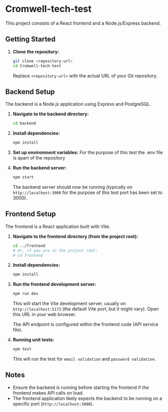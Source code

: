 # Cromwell-tech-test

This project consists of a React frontend and a Node.js/Express backend.

## Getting Started

1.  **Clone the repository:**
    ```bash
    git clone <repository-url>
    cd Cromwell-tech-test
    ```
    Replace `<repository-url>` with the actual URL of your Git repository.

## Backend Setup

The backend is a Node.js application using Express and PostgreSQL.

1.  **Navigate to the backend directory:**

    ```bash
    cd backend
    ```

2.  **Install dependencies:**

    ```bash
    npm install
    ```

3.  **Set up environment variables:**
    For the purpose of this test the .env file is apart of the repository

4.  **Run the backend server:**
    ```bash
    npm start
    ```
    The backend server should now be running (typically on `http://localhost:3000` for the purpose of this test port has been set to 3000).

## Frontend Setup

The frontend is a React application built with Vite.

1.  **Navigate to the frontend directory (from the project root):**

    ```bash
    cd ../frontend
    # Or, if you are in the project root:
    # cd frontend
    ```

2.  **Install dependencies:**

    ```bash
    npm install
    ```

3.  **Run the frontend development server:**

    ```bash
    npm run dev
    ```

    This will start the Vite development server, usually on `http://localhost:5173` (the default Vite port, but it might vary). Open this URL in your web browser.

    The API endpoint is configured within the frontend code (API service file).

4. **Running unit tests:**
    ```bash
    npm test
    ```
    
    This will run the test for `email validation` and `password validation`.
## Notes

- Ensure the backend is running before starting the frontend if the frontend makes API calls on load.
- The frontend application likely expects the backend to be running on a specific port (`http://localhost:3000`). 

